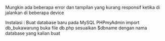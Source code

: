 Mungkin ada beberapa error dan tampilan yang kurang responsif ketika di jalankan di beberapa device

Instalasi : 
Buat database baru pada MySQL PHPmyAdmin
import db_bukawarung
buka file db.php
sesuaikan $dbname dengan nama database yang kalian buat
